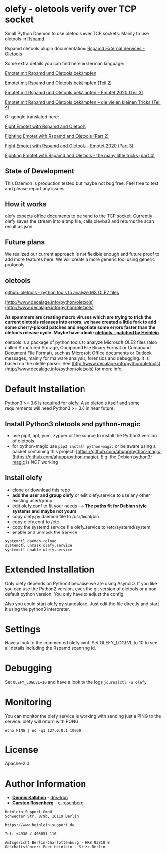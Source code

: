 # olefy - oletools verify over TCP socket

Small Python Daemon to use oletools over TCP sockets. Mainly to use oletools in [Rspamd](https://github.com/rspamd/rspamd).

Rspamd oletools plugin documentation: [Rspamd External Services - Oletools](https://rspamd.com/doc/modules/external_services.html#oletools-specific-details)

Some extra details you can find here in German language:

[Emotet mit Rspamd und Oletools bekämpfen](https://www.heinlein-support.de/blog/news/emotet-mit-rspamd-und-oletools-bekaempfen/)

[Emotet mit Rspamd und Oletools bekämpfen (Teil 2)](https://www.heinlein-support.de/blog/news/emotet-mit-rspamd-und-oletools-bekaempfen-teil-2/)

[Emotet mit Rspamd und Oletools bekämpfen – Emotet 2020 (Teil 3)](https://www.heinlein-support.de/blog/news/emotet-mit-rspamd-und-oletools-bekaempfen-emotet-2020-teil-3/)

[Emotet mit Rspamd und Oletools bekämpfen – die vielen kleinen Tricks (Teil 4)](https://www.heinlein-support.de/blog/news/emotet-mit-rspamd-und-oletools-bekaempfen-die-vielen-kleinen-tricks-teil-4/)

Or google translated here:

[Fight Emotet with Rspamd and Oletools](https://translate.google.com/translate?hl=en&sl=de&tl=en&u=https%3A%2F%2Fwww.heinlein-support.de%2Fblog%2Fnews%2Femotet-mit-rspamd-und-oletools-bekaempfen%2F)

[Fighting Emotet with Rspamd and Oletools (Part 2)](https://translate.google.com/translate?hl=en&sl=de&tl=en&u=https%3A%2F%2Fwww.heinlein-support.de%2Fblog%2Fnews%2Femotet-mit-rspamd-und-oletools-bekaempfen-teil-2%2F)

[Fight Emotet with Rspamd and Oletools - Emotet 2020 (Part 3)](https://translate.google.com/translate?hl=en&sl=de&tl=en&u=https://www.heinlein-support.de/blog/news/emotet-mit-rspamd-und-oletools-bekaempfen-emotet-2020-teil-3/)

[Fighting Emotet with Rspamd and Oletools - the many little tricks (part 4)](https://translate.google.com/translate?hl=en&sl=de&tl=en&u=https://www.heinlein-support.de/blog/news/emotet-mit-rspamd-und-oletools-bekaempfen-die-vielen-kleinen-tricks-teil-4/)

## State of Development

This Daemon is production tested but maybe not bug free. Feel free to test and
please report any issues.

## How it works

olefy expects office documents to be send to the TCP socket. Currently olefy saves
the stream into a tmp file, calls olevba3 and returns the scan result as json.

## Future plans

We realized our current approach is not flexible enough and future proof to add more features here.
We will create a more generic tool using generic protocols.

## oletools

[github: oletools - python tools to analyze MS OLE2 files](https://github.com/decalage2/oletools)

[http://www.decalage.info/python/oletools](http://www.decalage.info/python/oletools)

**As spammers are creating macro viruses which are trying to trick the current oletools releases into errors, we have created a little fork to add some cherry-picked patches and negotiate some errors faster than the oletools release cycle. Maybe have a look: [oletools - patched by Heinlein](https://github.com/HeinleinSupport/oletools)**

oletools is a package of python tools to analyze Microsoft OLE2 files (also called Structured Storage, Compound File Binary Format or Compound Document File Format), such as Microsoft Office documents or Outlook messages, mainly for malware analysis, forensics and debugging. It is based on the olefile parser. See [http://www.decalage.info/python/oletools](http://www.decalage.info/python/oletools) for more info.

# Default Installation

Python3 >= 3.6 is required for olefy.
Also oletools itself and some requirements will need Python3 >= 3.6 in near future.

## Install Python3 oletools and python-magic

-   use pip3, apt, yum, zypper or the source to install the Python3 version of oletools
-   for python-magic use `pip3 install python-magic` or be aware using a packet containing this project: [https://github.com/ahupp/python-magic](https://github.com/ahupp/python-magic). E.g. the Debian [python3-magic](https://packages.debian.org/stretch/python3-magic) is *NOT* working

## Install olefy

-   clone or download this repo
-   **add the user and group olefy** or edit olefy.service to use any other existing user/group
-   edit olefy.conf to fit your needs
    --> **The paths fit for Debian style systems and maybe not yours**
-   copy olefy.py daemon file to /usr/local/bin
-   copy olefy.conf to /etc
-   copy the systemd service file olefy.service to /etc/systemd/system
-   enable and unmask the Service
~~~
systemctl daemon-reload
systemctl unmask olefy.service
systemctl enable olefy.service
~~~

# Extended Installation

Only olefy depends on Python3 because we are using AsyncIO. If you like you can use the Python2 version, even the git version of oletools or a non-default python version. You only have to adjust the config.

Also you could start olefy.py standalone. Just edit the file directly and start it using the python3 interpreter.

# Settings

Have a look to the commented olefy.conf. Set OLEFY_LOGLVL to 10 to see all details including the Rspamd scanning id.

# Debugging

Set `OLEFY_LOGLVL=10` and have a look to the logs `journalctl -u olefy`

# Monitoring

You can monitor the olefy service is working with sending just a PING to the service. olefy will return with PONG

`echo PING | nc -q1 127.0.0.1 10050`

# License

Apache-2.0

# Author Information

*   **[Dennis Kalbhen](mailto:d.kalbhen@heinlein-support.de)** - [dns-kbn](https://github.com/dns-kbn)
*   **[Carsten Rosenberg](mailto:c.rosenberg@heinlein-support.de)** - [c-rosenberg](https://github.com/c-rosenberg)

~~~
Heinlein Support GmbH
Schwedter Str. 8/9b, 10119 Berlin

https://www.heinlein-support.de

Tel: +4930 / 405051-110

Amtsgericht Berlin-Charlottenburg - HRB 93818 B
Geschäftsführer: Peer Heinlein - Sitz: Berlin
~~~
